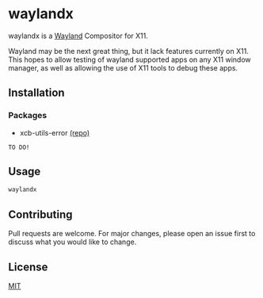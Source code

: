 # waylandx

waylandx is a [Wayland](https://wayland.freedesktop.org/) Compositor for X11.

Wayland may be the next great thing, but it lack features currently on X11. This hopes to allow testing of wayland supported apps on any X11 window manager, as well as allowing the use of X11 tools to debug these apps.

## Installation

### Packages
- xcb-utils-error [(repo)](https://gitlab.freedesktop.org/xorg/lib/libxcb-errors)

`TO DO!`

## Usage

```bash
waylandx
```

## Contributing
Pull requests are welcome. For major changes, please open an issue first to discuss what you would like to change.

## License
[MIT](https://choosealicense.com/licenses/mit/)